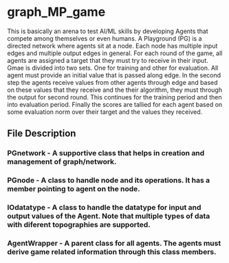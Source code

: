 # graph_MP_game

This is basically an arena to test AI/ML skills by developing Agents that compete among themselves or even humans. A Playground (PG) is a directed network where agents sit at a node. Each node has multiple input edges and multiple output edges in general. For each round of the game, all agents are assigned a target that they must try to receive in their input.
Gmae is divided into two sets. One for training and other for evaluation. All agent must provide an initial value that is passed along edge. In the second step the agents receive values from other agents through edge and based on these values that they receive and the their algorithm, they must through the output for second round.
This continues for the training period and then into evaluation period. Finally the scores are tallied for each agent based on some evaluation norm over their target and the values they received.

## File Description
### PGnetwork - A supportive class that helps in creation and management of graph/network.
### PGnode - A class to handle node and its operations. It has a member pointing to agent on the node.
### IOdatatype - A class to handle the datatype for input and output values of the Agent. Note that multiple types of data with diferent topographies are supported.
### AgentWrapper - A parent class for all agents. The agents must derive game related information through this class members.
